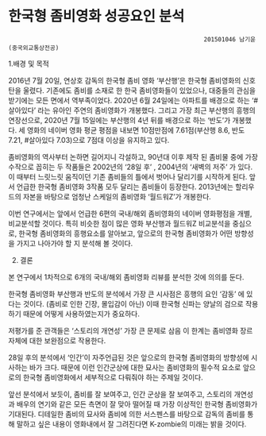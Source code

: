 # 한국형 좀비영화 성공요인 분석

                                                           201501046 남기윤 (중국외교통상전공)


1.배경 및 목적

2016년 7월 20일, 연상호 감독의 한국형 좀비 영화 ‘부산행’은 한국형 좀비영화의 신호탄을 울렸다. 
기존에도 좀비를 소재로 한 한국 좀비영화들이 있었으나, 대중들의 관심을 받기에는 모든 면에서 역부족이었다. 
2020년 6월 24일에는 아파트를 배경으로 하는 ‘#살아있다’ 라는 유아인 주연의 좀비영화가 개봉했다. 
그리고 가장 최근 부산행의 흥행의 연장선으로, 2020년 7월 15일에는 부산행의 4년 뒤를 배경으로 하는 ‘반도’가 개봉했다. 
세 영화의 네이버 영화 평균 평점을 내보면 10점만점에 7.61점(부산행 8.6, 반도 7.21, #살아있다 7.03)으로 7점대 이상을 유지하고 있다. 


좀비영화의 역사부터 논하면 길어지니 각설하고, 90년대 이후 제작 된 좀비물 중에 가장 수작으로 꼽히는 두 작품들은 2002년의 ‘28일 후’ , 2004년의 ‘새벽의 저주’ 가 있다. 
이 때부터 느릿느릿 움직이던 기존 좀비들의 틀에서 벗어나 달리기를 시작하게 된다. 앞서 언급한 한국형 좀비영화 3작품 모두 달리는 좀비들이 등장한다. 
2013년에는 할리우드의 자본을 바탕으로 엄청난 스케일의 좀비영화 ‘월드워Z’가 개봉한다. 

이번 연구에서는 앞에서 언급한 6편의 국내/해외 좀비영화의 네이버 영화평점을 개별, 비교분석할 것이다. 특히 비슷한 점이 많은 영화 부산행과 월드워Z 비교분석을 중심으로, 한국형 좀비영화의 흥행요소를 알아보고, 앞으로의 한국형 좀비영화가 어떤 방향성을 가지고 나아가야 할 지 분석해 볼 것이다. 

2. 결론

본 연구에서 1차적으로 6개의 국내/해외 좀비영화 리뷰를 분석한 것에 의의를 둔다.

한국형 좀비영화 부산행과 반도의 분석에서 가장 큰 시사점은 
흥행의 요인 ‘감동’ 에 있다는 것이다. (좀비로 인한 긴장, 몰입감이 아닌) 
이때 한국형 신파는 양날의 검으로 작용하기 때문에 어떻게 사용하였는지가 중요하다.  

저평가를 준 관객들은 ‘스토리의 개연성’ 가장 큰 문제로 삼음 이 한계는 좀비영화 장르 자체에 대한 보완점으로 작용한다. 

28일 후의 분석에서 ‘인간’이 자주언급된 것은 앞으로의 한국형 좀비영화의 방향성에 시사하는 바가 크다. 때문에 이런 인간군상에 대한 묘사는 좀비영화의 필수적 요소로 앞으로의 한국형 좀비영화에서 세부적으로 다뤄줘야 하는 주제일 것이다. 

앞선 분석에서 보듯이, 좀비를 잘 보여주고, 인간 군상을 잘 보여주고, 스토리의 개연성과 배우의 연기와 같은 모든 측면이 잘 맞아 떨어질 때 가장 이상적인 한국형 좀비영화가 기대된다. 디테일한 좀비의 묘사와 좀비에 의한 서스펜스를 바탕으로 감독의 좀비를 통해 말하고 싶은 내용이 영화내에서 잘 그려진다면 K-zombie의 미래는 밝을 것이다. 

